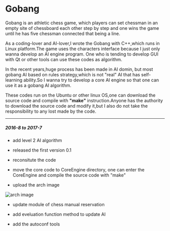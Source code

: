 # Gobang 

Gobang is an athletic chess game, which players can set chessman in an empty site of chessboard each other step by step and one wins the game until he has five chessman connected that being a line. 

As a coding-lover and AI-lover,I wrote the Gobang with C++,which runs in Linux platform.The game uses the characters interface because I just only wanna develop an AI engine program. One who is tending to 
develop GUI with Qt or other tools can use these codes as algorithm.

In the recent years,huge process has been made in AI domin, but most gobang AI based on rules strategy,which is not "real" AI that has self-learning ability.So I wanna try to develop a core AI engine so that one can use it as a gobang AI algorithm. 

These codes run on the Ubuntu or other linux OS,one can download the source code and compile with **"make"** instruction.Anyone has the authority to download the source code and modify it,but I also do not take the responsibility to any lost made by the code.

---
##### 2016-8 to 2017-7

- add level 2 AI algorithm 

- released the first version 0.1

- reconsitute the code

- move the core code to CoreEngine directory, one can enter the CoreEngine and compile
  the source code with "make"

- upload the arch image

![arch image](https://github.com/VizXu/GobangGame/blob/master/CoreEngine/src/img/arch.png)

- update module of chess manual reservation

- add eveluation function method to update AI 

- add the autoconf tools
